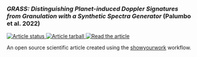 ### *GRASS: Distinguishing Planet-induced Doppler Signatures from Granulation with a Synthetic Spectra Generator* (Palumbo et al. 2022)
<a href="https://github.com/palumbom/palumbo22/actions/workflows/build.yml">
<img src="https://github.com/palumbom/palumbo22/actions/workflows/build.yml/badge.svg?branch=main" alt="Article status"/>
</a>
<a href="https://github.com/palumbom/palumbo22/raw/main-pdf/arxiv.tar.gz">
<img src="https://img.shields.io/badge/article-tarball-blue.svg?style=flat" alt="Article tarball"/>
</a>
<a href="https://github.com/palumbom/palumbo22/raw/main-pdf/ms.pdf">
<img src="https://img.shields.io/badge/article-pdf-blue.svg?style=flat" alt="Read the article"/>
</a>
</p>

An open source scientific article created using the [showyourwork](https://github.com/showyourwork/showyourwork) workflow.

